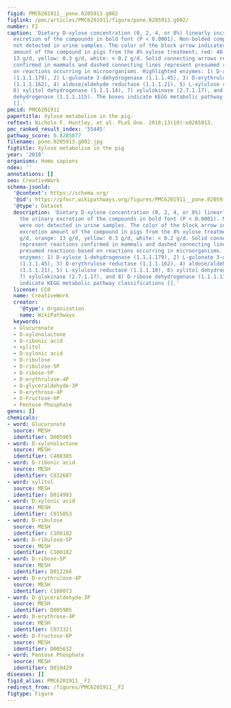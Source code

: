 ```yaml
---
figid: PMC6201911__pone.0205913.g002
figlink: /pmc/articles/PMC6201911/figure/pone.0205913.g002/
number: F2
caption: 'Dietary D-xylose concentration (0, 2, 4, or 8%) linearly increased the urinary
  excretion of the compounds in bold font (P < 0.0001). Non-bolded compounds were
  not detected in urine samples. The color of the block arrow indicates average excretion
  amount of the compound in pigs from the 8% xylose treatment; red: 40 g/d, orange:
  13 g/d, yellow: 0.3 g/d, white: < 0.2 g/d. Solid connecting arrows represent reactions
  confirmed in mammals and dashed connecting lines represent presumed reactions based
  on reactions occurring in microorganisms. Highlighted enzymes: 1) D-xylose 1-dehydrogenase
  (1.1.1.179), 2) L-gulonate 3-dehydrogenase (1.1.1.45), 3) D-erythrulose reductase
  (1.1.1.162), 4) aldose/aldehyde reductase (1.1.1.21), 5) L-xylulose reductase (1.1.1.10),
  6) xylitol dehydrogenase (1.1.1.14), 7) xylulokinase (2.7.1.17), and 8) D-ribose
  dehydrogenase (1.1.1.115). The boxes indicate KEGG metabolic pathway classifications
  [].'
pmcid: PMC6201911
papertitle: Xylose metabolism in the pig.
reftext: Nichole F. Huntley, et al. PLoS One. 2018;13(10):e0205913.
pmc_ranked_result_index: '55445'
pathway_score: 0.8285877
filename: pone.0205913.g002.jpg
figtitle: Xylose metabolism in the pig
year: '2018'
organisms: Homo sapiens
ndex: ''
annotations: []
seo: CreativeWork
schema-jsonld:
  '@context': https://schema.org/
  '@id': https://pfocr.wikipathways.org/figures/PMC6201911__pone.0205913.g002.html
  '@type': Dataset
  description: 'Dietary D-xylose concentration (0, 2, 4, or 8%) linearly increased
    the urinary excretion of the compounds in bold font (P < 0.0001). Non-bolded compounds
    were not detected in urine samples. The color of the block arrow indicates average
    excretion amount of the compound in pigs from the 8% xylose treatment; red: 40
    g/d, orange: 13 g/d, yellow: 0.3 g/d, white: < 0.2 g/d. Solid connecting arrows
    represent reactions confirmed in mammals and dashed connecting lines represent
    presumed reactions based on reactions occurring in microorganisms. Highlighted
    enzymes: 1) D-xylose 1-dehydrogenase (1.1.1.179), 2) L-gulonate 3-dehydrogenase
    (1.1.1.45), 3) D-erythrulose reductase (1.1.1.162), 4) aldose/aldehyde reductase
    (1.1.1.21), 5) L-xylulose reductase (1.1.1.10), 6) xylitol dehydrogenase (1.1.1.14),
    7) xylulokinase (2.7.1.17), and 8) D-ribose dehydrogenase (1.1.1.115). The boxes
    indicate KEGG metabolic pathway classifications [].'
  license: CC0
  name: CreativeWork
  creator:
    '@type': Organization
    name: WikiPathways
  keywords:
  - Glucuronate
  - D-xylonolactone
  - D-ribonic acid
  - xylitol
  - D-xylonic acid
  - D-ribulose
  - D-ribulose-5P
  - D-ribose-5P
  - D-erythrulose-4P
  - D-glyceraldehyde-3P
  - D-erythrose-4P
  - D-Fructose-6P
  - Pentose Phosphate
genes: []
chemicals:
- word: Glucuronate
  source: MESH
  identifier: D005965
- word: D-xylonolactone
  source: MESH
  identifier: C408385
- word: D-ribonic acid
  source: MESH
  identifier: C032687
- word: xylitol
  source: MESH
  identifier: D014993
- word: D-xylonic acid
  source: MESH
  identifier: C015053
- word: D-ribulose
  source: MESH
  identifier: C100182
- word: D-ribulose-5P
  source: MESH
  identifier: C100182
- word: D-ribose-5P
  source: MESH
  identifier: D012266
- word: D-erythrulose-4P
  source: MESH
  identifier: C100073
- word: D-glyceraldehyde-3P
  source: MESH
  identifier: D005985
- word: D-erythrose-4P
  source: MESH
  identifier: C073321
- word: D-Fructose-6P
  source: MESH
  identifier: D005632
- word: Pentose Phosphate
  source: MESH
  identifier: D010429
diseases: []
figid_alias: PMC6201911__F2
redirect_from: /figures/PMC6201911__F2
figtype: Figure
---
```

